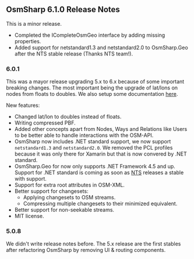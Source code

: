 OsmSharp 6.1.0 Release Notes
----------------------------

This is a minor release.

- Completed the ICompleteOsmGeo interface by adding missing properties.
- Added support for netstandard1.3 and netstandard2.0 to OsmSharp.Geo after the NTS stable release (Thanks NTS team!).

### 6.0.1

This was a mayor release upgrading 5.x to 6.x because of some important breaking changes. The most important being the upgrade of lat/lons on nodes from floats to doubles. We also setup some documentation [here](http://docs.itinero.tech/docs/osmsharp/index.html).

New features:

- Changed lat/lon to doubles instead of floats.
- Writing compressed PBF.
- Added other concepts apart from Nodes, Ways and Relations like Users to be better able to handle interactions with the OSM-API.
- OsmSharp now includes .NET standard support, we now support `netstandard1.3` and `netstandard2.0`. We removed the PCL profiles because it was only there for Xamarin but that is now convered by .NET standard.
- OsmSharp.Geo for now only supports .NET Framework 4.5 and up. Support for .NET standard is coming as soon as [NTS](https://github.com/NetTopologySuite/NetTopologySuite) releases a stable with support.
- Support for extra root attributes in OSM-XML.
- Better support for changesets:
   - Applying changesets to OSM streams.
   - Compressing multiple changesets to their minimized equivalent.
- Better support for non-seekable streams.
- MIT license.

### 5.0.8

We didn't write release notes before. The 5.x release are the first stables after refactoring OsmSharp by removing UI & routing components.